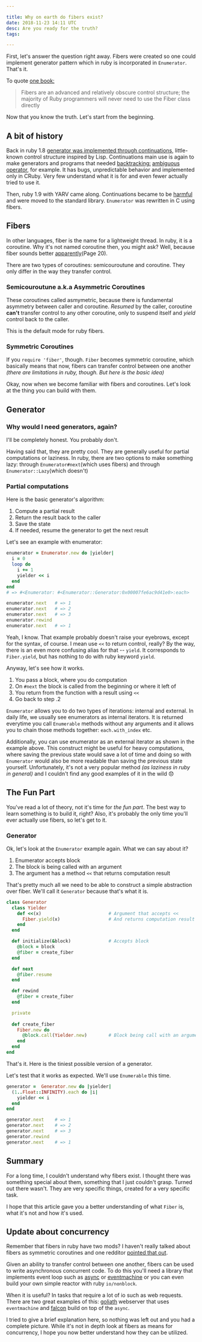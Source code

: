 ```yaml
---

title: Why on earth do fibers exist?
date: 2018-11-23 14:11 UTC
desc: Are you ready for the truth?
tags:

---
```


First, let's answer the question right away. Fibers were created so one could implement generator pattern which in ruby is incorporated in `Enumerator`. That's it.

To quote [one book:](https://www.amazon.com/dp/0596516177)
> Fibers are an advanced and relatively obscure control structure; the majority of Ruby programmers will never need to use the Fiber class directly

Now that you know the truth. Let's start from the beginning.

## <a name="a-bit-of-history"></a> A bit of history

Back in ruby 1.8 [generator was implemented through continuations](https://github.com/ruby/ruby/blob/ruby_1_8_7/lib/generator.rb), little-known control structure inspired by Lisp. Continuations main use is again to make generators and programs that needed [backtracking:](https://en.wikipedia.org/wiki/Backtracking) [ambiguous operator](http://www.randomhacks.net/2005/10/11/amb-operator/), for example. It has bugs,  unpredictable behavior and implemented only in CRuby. Very few understand what it is for and even fewer actually tried to use it.

Then, ruby 1.9 with YARV came along. Continuations became to be [harmful](http://www.atdot.net/~ko1/pub/ContinuationFest-ruby.pdf) and were moved to the standard library. `Enumerator` was rewritten in C using fibers.

## Fibers

In other languages, fiber is the name for a lightweight thread. In ruby, it is a coroutine. Why it's not named coroutine then, you might ask? Well, because fiber sounds better [apparently](http://www.atdot.net/~ko1/pub/ContinuationFest-ruby.pdf)(Page 20).

There are two types of coroutines: semicouroutune and coroutine. They only differ in the way they transfer control.

### Semicouroutune a.k.a Asymmetric Coroutines

These coroutines called asmymetric, because there is fundamental asymmetry between caller and coroutine. _Resumed_ by the caller, coroutine **can't** transfer control to any other coroutine, only to suspend itself and _yield_ control back to the caller.

This is the default mode for ruby fibers.

### Symmetric Coroutines

If you `require 'fiber'`, though. `Fiber` becomes symmetric coroutine, which basically means that now, fibers can transfer control between one another _(there are limitations in ruby, though. But here is the basic idea)_

Okay, now when we become familiar with fibers and coroutines. Let's look at the thing you can build with them.

## Generator

### Why would I need generators, again?

I'll be completely honest. You probably don't.

Having said that, they are pretty cool. They are generally useful for partial computations or laziness. In ruby, there are two options to make something lazy: through `Enumerator#next`(which uses fibers) and through `Enumerator::Lazy`(which doesn't)

### Partial computations

Here is the basic generator's algorithm:
  
  1. Compute a partial result
  2. Return the result back to the caller
  3. Save the state
  4. If needed, resume the generator to get the next result

Let's see an example with enumerator:

```ruby
enumerator = Enumerator.new do |yielder|
  i = 0
  loop do
    i += 1
    yielder << i
  end
end
# => #<Enumerator: #<Enumerator::Generator:0x00007fe6ac9d41e0>:each>

enumerator.next   # => 1
enumerator.next   # => 2
enumerator.next   # => 3
enumerator.rewind
enumerator.next   # => 1
```

Yeah, I know. That example probably doesn't raise your eyebrows, except for the syntax, of course. I mean use `<<` to return control, really?
By the way, there is an even more confusing alias for that -- `yield`. It corresponds to `Fiber.yield`, but has nothing to do with ruby keyword `yield`.

Anyway, let's see how it works.

1. You pass a block, where you do computation
2. On `#next` the block is called from the beginning or where it left of
3. You return from the function with a result using `<<`
4. Go back to step .2

`Enumerator` allows you to do two types of iterations: internal and external.
 In daily life, we usually see enumerators as internal iterators. It is returned everytime you call `Enumerable` methods without any arguments and it allows you to chain those methods together: `each.with_index` etc.

Additionally, you can use enumerator as an external iterator as shown in the example above. This construct might be useful for heavy computations, where saving the previous state would save a lot of time and doing so with `Enumerator` would also be more readable than saving the previous state yourself. Unfortunately, it's not a very popular method _(as laziness in ruby in general)_ and I couldn't find any good examples of it in the wild 😞


## The Fun Part

You've read a lot of theory, not it's time for _the fun part_. The best way to learn something is to build it, right? Also, it's probably the only time you'll ever actually use fibers, so let's get to it.

### Generator

Ok, let's look at the `Enumerator` example again. What we can say about it?
  
  1. Enumerator accepts block
  2. The block is being called with an argument
  3. The argument has a method `<<` that returns computation result

That's pretty much all we need to be able to construct a simple abstraction over fiber. We'll call it `Generator` because that's what it is.


```ruby
class Generator
  class Yielder
    def <<(x)                         # Argument that accepts <<
      Fiber.yield(x)                  # And returns computation result
    end
  end

  def initialize(&block)              # Accepts block
    @block = block           
    @fiber = create_fiber
  end

  def next
    @fiber.resume             
  end

  def rewind                  
    @fiber = create_fiber
  end

  private
  
  def create_fiber            
    Fiber.new do
      @block.call(Yielder.new)        # Block being call with an argument
    end
  end
end
```

That's it. Here is the tiniest possible version of a generator.

Let's test that it works as expected. We'll use `Enumerable` this time.

```ruby
generator =  Generator.new do |yielder|
  (1..Float::INFINITY).each do |i|
    yielder << i
  end
end

generator.next    # => 1
generator.next    # => 2
generator.next    # => 3
generator.rewind 
generator.next    # => 1
```

## Summary

For a long time, I couldn't understand why fibers exist. I thought there was something special about them, something that I just couldn't grasp. Turned out there wasn't. They are very specific things, created for a very specific task.

I hope that this article gave you a better understanding of what `Fiber` is, what it's not and how it's used.

## Update about concurrency

Remember that fibers in ruby have two mods? I haven't really talked about fibers as symmetric coroutines and one redditor [pointed that out](https://www.reddit.com/r/ruby/comments/a0ivny/why_on_earth_do_fibers_exist/eai2k67/).

Given an ability to transfer control between one another, fibers can be used to write asynchronous concurrent code. To do this you'll need a library that implements event loop such as [async](https://github.com/socketry/async) or [eventmachine](https://github.com/eventmachine/eventmachine) or you can even build your own simple reactor with ruby `io/nonblock`.

When it is useful? In tasks that require a lot of io such as web requests. There are two great examples of this: [goliath](https://github.com/postrank-labs/goliath) webserver that uses `eventmachine` and [falcon](https://github.com/socketry/falcon) build on top of the `async`.

I tried to give a brief explanation here, so nothing was left out and you had a complete picture. While it's not in depth look at fibers as means for concurrency, I hope you now better understand how they can be utilized.
